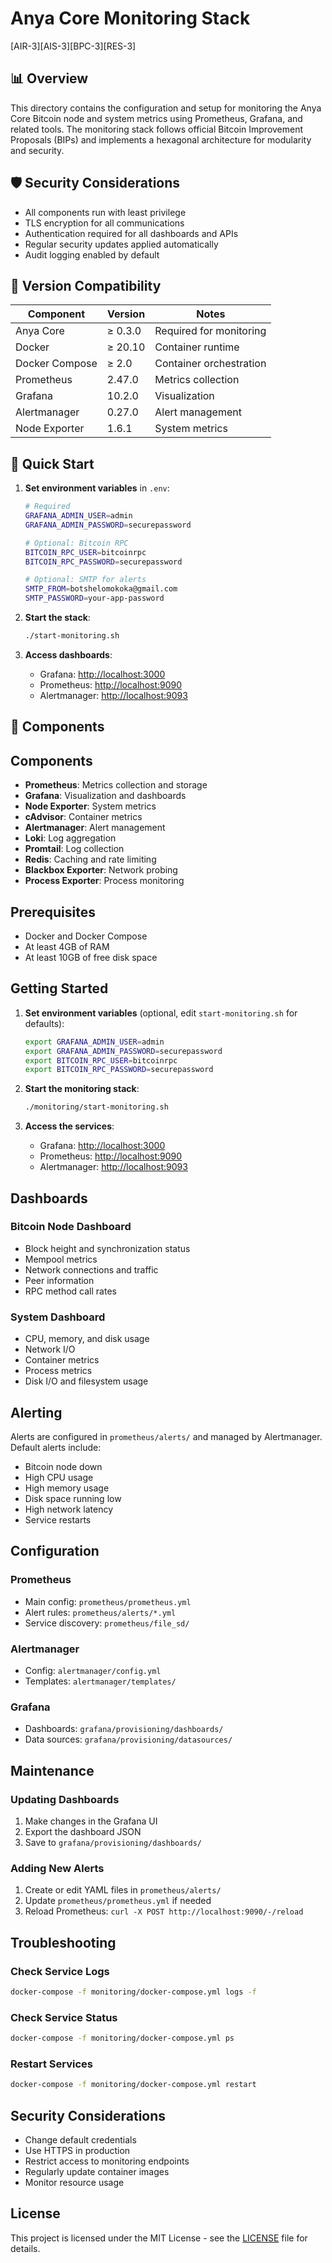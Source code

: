 # Anya Core Monitoring Stack

[AIR-3][AIS-3][BPC-3][RES-3]

## 📊 Overview

This directory contains the configuration and setup for monitoring the Anya Core Bitcoin node and system metrics using Prometheus, Grafana, and related tools. The monitoring stack follows official Bitcoin Improvement Proposals (BIPs) and implements a hexagonal architecture for modularity and security.

## 🛡️ Security Considerations

- All components run with least privilege
- TLS encryption for all communications
- Authentication required for all dashboards and APIs
- Regular security updates applied automatically
- Audit logging enabled by default

## 🔄 Version Compatibility

| Component      | Version  | Notes                     |
|----------------|----------|---------------------------|
| Anya Core      | ≥ 0.3.0  | Required for monitoring   |
| Docker         | ≥ 20.10  | Container runtime         |
| Docker Compose | ≥ 2.0    | Container orchestration  |
| Prometheus     | 2.47.0   | Metrics collection        |
| Grafana        | 10.2.0   | Visualization            |
| Alertmanager   | 0.27.0   | Alert management          |
| Node Exporter  | 1.6.1    | System metrics           |

## 🚀 Quick Start

1. **Set environment variables** in `.env`:

   ```bash
   # Required
   GRAFANA_ADMIN_USER=admin
   GRAFANA_ADMIN_PASSWORD=securepassword
   
   # Optional: Bitcoin RPC
   BITCOIN_RPC_USER=bitcoinrpc
   BITCOIN_RPC_PASSWORD=securepassword
   
   # Optional: SMTP for alerts
   SMTP_FROM=botshelomokoka@gmail.com
   SMTP_PASSWORD=your-app-password
   ```

2. **Start the stack**:

   ```bash
   ./start-monitoring.sh
   ```

3. **Access dashboards**:
   - Grafana: <http://localhost:3000>
   - Prometheus: <http://localhost:9090>
   - Alertmanager: <http://localhost:9093>

## 🧩 Components

## Components

- **Prometheus**: Metrics collection and storage
- **Grafana**: Visualization and dashboards
- **Node Exporter**: System metrics
- **cAdvisor**: Container metrics
- **Alertmanager**: Alert management
- **Loki**: Log aggregation
- **Promtail**: Log collection
- **Redis**: Caching and rate limiting
- **Blackbox Exporter**: Network probing
- **Process Exporter**: Process monitoring

## Prerequisites

- Docker and Docker Compose
- At least 4GB of RAM
- At least 10GB of free disk space

## Getting Started

1. **Set environment variables** (optional, edit `start-monitoring.sh` for defaults):

   ```bash
   export GRAFANA_ADMIN_USER=admin
   export GRAFANA_ADMIN_PASSWORD=securepassword
   export BITCOIN_RPC_USER=bitcoinrpc
   export BITCOIN_RPC_PASSWORD=securepassword
   ```

2. **Start the monitoring stack**:

   ```bash
   ./monitoring/start-monitoring.sh
   ```

3. **Access the services**:
   - Grafana: <http://localhost:3000>
   - Prometheus: <http://localhost:9090>
   - Alertmanager: <http://localhost:9093>

## Dashboards

### Bitcoin Node Dashboard

- Block height and synchronization status
- Mempool metrics
- Network connections and traffic
- Peer information
- RPC method call rates

### System Dashboard

- CPU, memory, and disk usage
- Network I/O
- Container metrics
- Process metrics
- Disk I/O and filesystem usage

## Alerting

Alerts are configured in `prometheus/alerts/` and managed by Alertmanager. Default alerts include:

- Bitcoin node down
- High CPU usage
- High memory usage
- Disk space running low
- High network latency
- Service restarts

## Configuration

### Prometheus

- Main config: `prometheus/prometheus.yml`
- Alert rules: `prometheus/alerts/*.yml`
- Service discovery: `prometheus/file_sd/`

### Alertmanager

- Config: `alertmanager/config.yml`
- Templates: `alertmanager/templates/`

### Grafana

- Dashboards: `grafana/provisioning/dashboards/`
- Data sources: `grafana/provisioning/datasources/`

## Maintenance

### Updating Dashboards

1. Make changes in the Grafana UI
2. Export the dashboard JSON
3. Save to `grafana/provisioning/dashboards/`

### Adding New Alerts

1. Create or edit YAML files in `prometheus/alerts/`
2. Update `prometheus/prometheus.yml` if needed
3. Reload Prometheus: `curl -X POST http://localhost:9090/-/reload`

## Troubleshooting

### Check Service Logs

```bash
docker-compose -f monitoring/docker-compose.yml logs -f
```

### Check Service Status

```bash
docker-compose -f monitoring/docker-compose.yml ps
```

### Restart Services

```bash
docker-compose -f monitoring/docker-compose.yml restart
```

## Security Considerations

- Change default credentials
- Use HTTPS in production
- Restrict access to monitoring endpoints
- Regularly update container images
- Monitor resource usage

## License

This project is licensed under the MIT License - see the [LICENSE](LICENSE) file for details.

